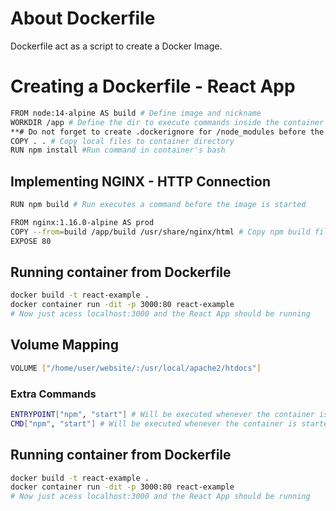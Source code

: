 # About Dockerfile

Dockerfile act as a script to create a Docker Image.

# Creating a Dockerfile - React App

```bash
FROM node:14-alpine AS build # Define image and nickname
WORKDIR /app # Define the dir to execute commands inside the container
**# Do not forget to create .dockerignore for /node_modules before the COPY**
COPY . . # Copy local files to container directory
RUN npm install #Run command in container's bash

```

## Implementing NGINX - HTTP Connection

```bash
RUN npm build # Run executes a command before the image is started

FROM nginx:1.16.0-alpine AS prod
COPY --from=build /app/build /usr/share/nginx/html # Copy npm build files from Node to NGINX container
EXPOSE 80
```

## Running container from Dockerfile

```bash
docker build -t react-example .
docker container run -dit -p 3000:80 react-example
# Now just acess localhost:3000 and the React App should be running
```

## Volume Mapping

```bash
VOLUME ["/home/user/website/:/usr/local/apache2/htdocs"]
```

### Extra Commands

```bash
ENTRYPOINT["npm", "start"] # Will be executed whenever the container is started
CMD["npm", "start"] # Will be executed whenever the container is started, but the user can decide if it is going to be executed or not
```

## Running container from Dockerfile

```bash
docker build -t react-example .
docker container run -dit -p 3000:80 react-example
# Now just acess localhost:3000 and the React App should be running
```
